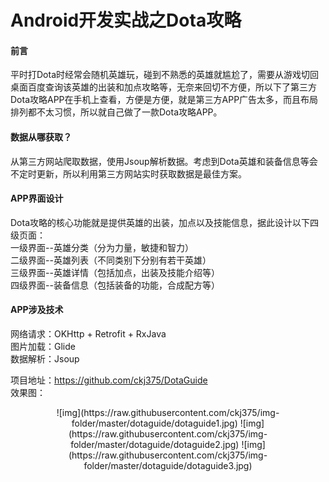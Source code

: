 # Android开发实战之Dota攻略

#### 前言
平时打Dota时经常会随机英雄玩，碰到不熟悉的英雄就尴尬了，需要从游戏切回桌面百度查询该英雄的出装和加点攻略等，无奈来回切不方便，所以下了第三方Dota攻略APP在手机上查看，方便是方便，就是第三方APP广告太多，而且布局排列都不太习惯，所以就自己做了一款Dota攻略APP。
<!-- more -->
#### 数据从哪获取？
从第三方网站爬取数据，使用Jsoup解析数据。考虑到Dota英雄和装备信息等会不定时更新，所以利用第三方网站实时获取数据是最佳方案。

#### APP界面设计
Dota攻略的核心功能就是提供英雄的出装，加点以及技能信息，据此设计以下四级页面：  
一级界面--英雄分类（分为力量，敏捷和智力）  
二级界面--英雄列表（不同类别下分别有若干英雄）  
三级界面--英雄详情（包括加点，出装及技能介绍等）  
四级界面--装备信息（包括装备的功能，合成配方等）

#### APP涉及技术
网络请求：OKHttp + Retrofit + RxJava  
图片加载：Glide  
数据解析：Jsoup

项目地址：https://github.com/ckj375/DotaGuide  
效果图：
<center>
![img](https://raw.githubusercontent.com/ckj375/img-folder/master/dotaguide/dotaguide1.jpg)
![img](https://raw.githubusercontent.com/ckj375/img-folder/master/dotaguide/dotaguide2.jpg)
![img](https://raw.githubusercontent.com/ckj375/img-folder/master/dotaguide/dotaguide3.jpg)
</center>
